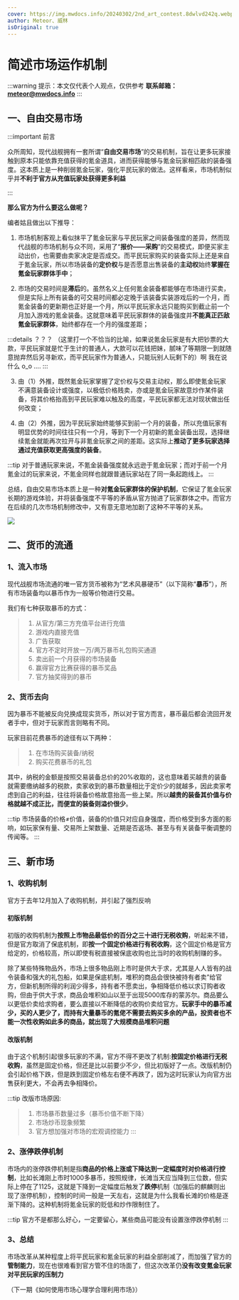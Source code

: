 ```yaml
---
cover: https://img.mwdocs.info/20240302/2nd_art_contest.8dwlvd242q.webp
author: Meteor、威林
isOriginal: true
---
```


# 简述市场运作机制

:::warning 提示：本文仅代表个人观点，仅供参考
**联系邮箱： <meteor@mwdocs.info>**
:::

## 一、自由交易市场

:::important 前言

众所周知，现代战舰拥有一套所谓“**自由交易市场**”的交易机制，旨在让更多玩家接触到原本只能依靠充值获得的氪金道具，进而获得能够与氪金玩家相匹敌的装备强度。这本质上是一种削弱氪金玩家，强化平民玩家的做法。这样看来，市场机制似乎并**不利于官方从充值玩家处获得更多利益**

:::

**那么官方为什么要这么做呢？**

编者姑且做出以下推导：

1. 市场机制客观上看似抹平了氪金玩家与平民玩家之间装备强度的差异，然而现代战舰的市场机制与众不同，采用了“**报价——采购**”的交易模式，即便买家主动出价，也需要由卖家决定是否成交。而平民玩家购买的装备实际上还是来自于氪金玩家，所以市场装备的**定价权**与是否愿意出售装备的**主动权**始终**掌握在氪金玩家群体手中**；

2. 市场的交易时间是**滞后**的。虽然名义上任何氪金装备都能够在市场进行买卖，但是实际上所有装备的可交易时间都必定晚于该装备实装游戏后的一个月，而氪金装备的更新期也正好是一个月，所以平民玩家永远只能购买到截止前一个月加入游戏的氪金装备。这就意味着平民玩家群体的装备强度并**不能真正匹敌氪金玩家群体**，始终都存在一个月的强度差距；

:::details ？？？
（这里打一个不恰当的比喻，如果说氪金玩家是有大把钞票的大款，平民玩家就是忙于生计的普通人，大款可以花钱把妹，腻味了等期限一到就随意抛弃然后另寻新欢，而平民玩家作为普通人，只能玩别人玩剩下的）啊 我在说什么 o_o ....
:::

3. 由（1）外推，既然氪金玩家掌握了定价权与交易主动权，那么即使氪金玩家不满意装备设计或强度，以极低价格贱卖，亦或是氪金玩家故意炒作某件装备，将其价格抬高到平民玩家难以触及的高度，平民玩家都无法对现状做出任何改变；

4. 由（2）外推，因为平民玩家始终能够买到前一个月的装备，所以充值玩家有明显优势的时间往往只有一个月，等到下一个月初新的氪金装备出现，选择继续氪金就能再次拉开与非氪金玩家之间的差距。这实际上**推动了更多玩家选择通过充值获取更高强度的装备**。

:::tip 对于普通玩家来说，不氪金装备强度就永远逊于氪金玩家；而对于前一个月氪金过的玩家来说，不氪金同样也就跟普通玩家站在了同一条起跑线上。
:::

总结，自由交易市场本质上是一种**对氪金玩家群体的保护机制**，它保证了氪金玩家长期的游戏体验，并将装备强度不平等的矛盾从官方抛进了玩家群体之中。而官方在后续的几次市场机制修改中，又有意无意地加剧了这种不平等的关系。

![](https://docs.mwdocs.info/TfXSs6C8.png)

## 二、货币的流通

### 1、流入市场

现代战舰市场流通的唯一官方货币被称为“艺术风暴硬币”（以下简称“**暴币**”），所有市场装备均以暴币作为一般等价物进行交易。

我们有七种获取暴币的方式：

> 1. 从官方/第三方充值平台进行充值
> 2. 游戏内直接充值
> 3. 广告获取
> 4. 官方不定时开放一万/两万暴币礼包购买通道
> 5. 卖出前一个月获得的市场装备
> 6. 赢得官方比赛获得的暴币奖品
> 7. 官方抽奖得到的暴币

### 2、货币去向

因为暴币不能被反向兑换成现实货币，所以对于官方而言，暴币最后都会流回开发者手中，但对于玩家而言则略有不同。

玩家目前花费暴币的途径有以下两种：

> 1. 在市场购买装备/纳税
> 2. 购买花费暴币的礼包

其中，纳税的金额是按照交易装备总价的20%收取的，这也意味着买越贵的装备就需要缴纳越多的税款，卖家收到的暴币数量相比于定价少的就越多，因此卖家考虑到自己的利益，往往将装备价格故意抬高一些上架。所以**越贵的装备其价值与价格就越不成正比，而便宜的装备则溢价很少**。

:::tip 市场装备的价格≠价值，装备的价值只对应自身强度，而价格受到多方面的影响，如玩家保有量、交易所上架数量、近期是否返场、甚至与有关装备平衡调整的传闻等。
:::

## 三、新市场

### 1、收购机制

官方于去年12月加入了收购机制，并引起了强烈反响

#### 初版机制

初版的收购机制为**按照上市物品最低价的百分之三十进行无税收购**，听起来不错，但是官方取消了保底机制，即**按一个固定价格进行有税收购**，这个固定价格是官方给定的，价格较高，所以即使有税直接被保底收购也比当时的收购机制赚的多。

除了某些特殊物品外，市场上很多物品刚上市时是供大于求，尤其是人人皆有的战令装备和强大的礼包船，如果是保底机制，堆积的商品会很快被持有者卖”给官方，但新机制所得的利润少得多，持有者不愿卖出，争相降低价格以求订购者收购，但由于供大于求，商品会堆积如山以至于出现5000库存的蒙苏尔。商品要么以更低价卖给求购者，要么直接以不断降低的收购价卖给官方。**玩家手中的暴币减少，买的人更少了，而持有大量暴币的氪佬不需要去购买多余的产品，投资者也不能一次性收购如此多的商品，就出现了大规模商品堆积问题**

#### 改版机制

由于这个机制引起很多玩家的不满，官方不得不更改了机制:**按固定价格进行无税收购**，虽然是固定价格，但还是比以前要少不少，但比初版好了一点。改版机制仍会引起价格下跌，但是跌到固定价格左右便不再跌了，因为这时玩家认为向官方出售获利更大，不会再去争相降价。

:::tip 改版市场原因:
>
> 1. 市场暴币数量过多（暴币价值不断下降）
> 2. 市场炒币现象频繁
> 3. 官方想加强对市场的宏观调控能力
:::

### 2、涨停跌停机制

市场内的涨停跌停机制是指**商品的价格上涨或下降达到一定幅度时对价格进行控制**，比如长滩刚上市时1000多暴币，按照规律，长滩当天应当降到三位数，但实际上停在了1125，这就是下降到一定幅度后触发了**跌停**机制（加强后的麒麟则出现了涨停机制），控制的时间一般是一天左右，这就是为什么我看长滩的价格是逐渐下降的。这种机制将氪金玩家的贬低和炒作限制住了。

:::tip 官方不是都那么好心，一定要留心，某些商品可能没有设置涨停跌停机制
:::

### 3、总结

市场改革从某种程度上将平民玩家和氪金玩家的利益全部削减了，而加强了官方的**管制能力**，现在也很难看到官方管不住的场面了，但这次改革仍**没有改变氪金玩家对平民玩家的压制力**

（下一期《如何使用市场心理学合理利用市场》）
